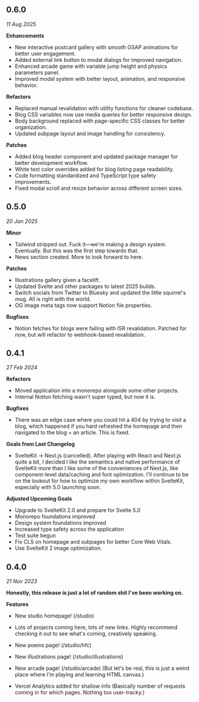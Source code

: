 ## 0.6.0
_11 Aug 2025_

**Enhancements**
- New interactive postcard gallery with smooth GSAP animations for better user engagement.
- Added external link button to modal dialogs for improved navigation.
- Enhanced arcade game with variable jump height and physics parameters panel.
- Improved modal system with better layout, animation, and responsive behavior.

**Refactors**
- Replaced manual revalidation with utility functions for cleaner codebase.
- Blog CSS variables now use media queries for better responsive design.
- Body background replaced with page-specific CSS classes for better organization.
- Updated subpage layout and image handling for consistency.

**Patches**
- Added blog header component and updated package manager for better development workflow.
- White text color overrides added for blog listing page readability.
- Code formatting standardized and TypeScript type safety improvements.
- Fixed modal scroll and resize behavior across different screen sizes.

## 0.5.0
_20 Jan 2025_

**Minor**
- Tailwind stripped out. Fuck it—we're making a design system. Eventually. But this was the first step towards that.
- News section created. More to look forward to here.

**Patches**
- Illustrations gallery given a facelift.
- Updated Svelte and other packages to latest 2025 builds.
- Switch socials from Twitter to Bluesky and updated the little squirrel's mug. All is right with the world.
- OG image meta tags now support Notion file properties.

**Bugfixes**
- Notion fetches for blogs were failing with ISR revalidation. Patched for now, but will refactor to webhook-based revalidation.

## 0.4.1
_27 Feb 2024_

**Refactors**
- Moved application into a monorepo alongside some other projects.
- Internal Notion fetching wasn't super typed, but now it is.

**Bugfixes**
- There was an edge case where you could hit a 404 by trying to visit a blog, which happened if you hard refreshed the homepage and then navigated to the blog + an article. This is fixed.

**Goals from Last Changelog**
- SvelteKit -> Next.js (cancelled). After playing with React and Next.js quite a bit, I decided I like the semantics and native performance of SvelteKit more than I like some of the conveniences of Next.js, like component-level data/caching and font optimization. I'll continue to be on the lookout for how to optimize my own workflow within SvelteKit, especially with 5.0 launching soon.

**Adjusted Upcoming Goals**
- Upgrade to SvelteKit 2.0 and prepare for Svelte 5.0
- Monorepo foundations improved
- Design system foundations improved
- Increased type safety across the application
- Test suite begun
- Fix CLS on homepage and subpages for better Core Web Vitals.
- Use SvelteKit 2 image optimization.

## 0.4.0
_21 Nov 2023_

**Honestly, this release is just a lot of random shit I've been working on.**

**Features**
- New studio homepage! (/studio)
  
- Lots of projects coming here, lots of new links. Highly recommend checking it out to see what's coming, creatively speaking.
- New poems page! (/studio/hfc)
- New illustrations page! (/studio/illustrations)
- New arcade page! (/studio/arcade) (But let's be real, this is just a weird place where _I'm_ playing and learning HTML canvas.)
- Vercel Analytics added for shallow info (Basically number of requests coming in for which pages. Nothing too user-tracky.)
